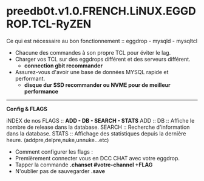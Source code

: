# preedb0t.v1.0.FRENCH.LiNUX.EGGDROP.TCL-RyZEN #

Ce qui est nécessaire au bon fonctionnement :: eggdrop - mysqld - mysqltcl

- Chacune des commandes à son propre TCL pour éviter le lag.
- Charger vos TCL sur des eggdrops différent et des serveurs différent.
  - **connection gbit recommander**
- Assurez-vous d'avoir une base de données MYSQL rapide et performant.
  - **disque dur SSD recommander ou NVME pour de meilleur performance**
-------------------------------------------------------------------------------------------------------
**Config & FLAGS**

iNDEX de nos FLAGS :: **ADD - DB - SEARCH - STATS**
ADD :: 
DB :: Affiche le nombre de release dans la database.
SEARCH :: Recherche d'information dans la database.
STATS :: Affichage des statistiques depuis la dernière heure. (addpre,delpre,nuke,unnuke...etc)
- Comment configurer les flags :
- Premièrement connecter vous en DCC CHAT avec votre eggdrop.
- Tapper la commande **.chanset #votre-channel +FLAG**
- N'oublier pas de sauvegarder **.save**
